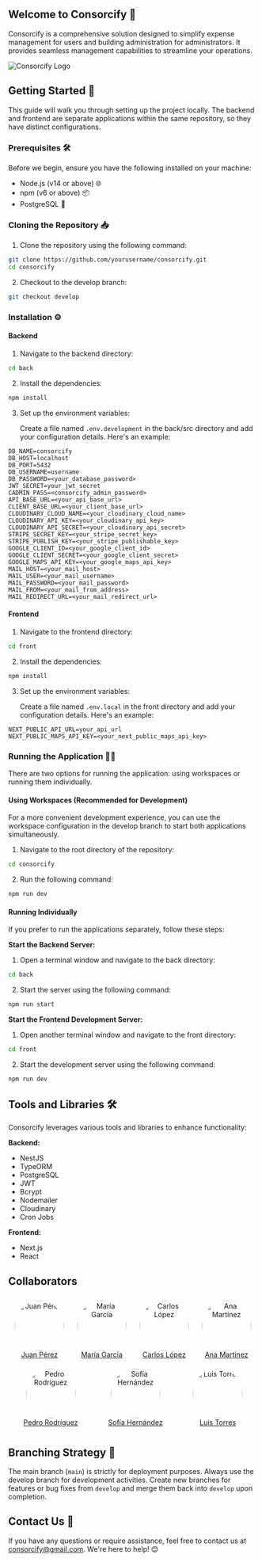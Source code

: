 ## Welcome to Consorcify 🎉

Consorcify is a comprehensive solution designed to simplify expense management for users and building administration for administrators. It provides seamless management capabilities to streamline your operations.

![Consorcify Logo](https://res.cloudinary.com/consorcify/image/upload/v1718844349/descarga_a0acun.png)

## Getting Started 🚀

This guide will walk you through setting up the project locally. The backend and frontend are separate applications within the same repository, so they have distinct configurations.

### Prerequisites 🛠️

Before we begin, ensure you have the following installed on your machine:

* Node.js (v14 or above) 🌐
* npm (v6 or above) 📦
* PostgreSQL 🐘
### Cloning the Repository 📥

1. Clone the repository using the following command:

```bash
git clone https://github.com/yourusername/consorcify.git
cd consorcify
```

2. Checkout to the develop branch:

```bash
git checkout develop
```

### Installation ⚙️

#### Backend

1. Navigate to the backend directory:

```bash
cd back
```

2. Install the dependencies:

```bash
npm install
```

3. Set up the environment variables:

   Create a file named `.env.development` in the back/src directory and add your configuration details. Here's an example:

```
DB_NAME=consorcify
DB_HOST=localhost
DB_PORT=5432
DB_USERNAME=username
DB_PASSWORD=<your_database_password>
JWT_SECRET=your_jwt_secret
CADMIN_PASS=<consorcify_admin_password>
API_BASE_URL=<your_api_base_url>
CLIENT_BASE_URL=<your_client_base_url>
CLOUDINARY_CLOUD_NAME=<your_cloudinary_cloud_name>
CLOUDINARY_API_KEY=<your_cloudinary_api_key>
CLOUDINARY_API_SECRET=<your_cloudinary_api_secret>
STRIPE_SECRET_KEY=<your_stripe_secret_key>
STRIPE_PUBLISH_KEY=<your_stripe_publishable_key>
GOOGLE_CLIENT_ID=<your_google_client_id>
GOOGLE_CLIENT_SECRET=<your_google_client_secret>
GOOGLE_MAPS_API_KEY=<your_google_maps_api_key>
MAIL_HOST=<your_mail_host>
MAIL_USER=<your_mail_username>
MAIL_PASSWORD=<your_mail_password>
MAIL_FROM=<your_mail_from_address>
MAIL_REDIRECT_URL=<your_mail_redirect_url>

```

#### Frontend

1. Navigate to the frontend directory:

```bash
cd front
```

2. Install the dependencies:

```bash
npm install
```

3. Set up the environment variables:

   Create a file named `.env.local` in the front directory and add your configuration details. Here's an example:

```
NEXT_PUBLIC_API_URL=your_api_url
NEXT_PUBLIC_MAPS_API_KEY=<your_next_public_maps_api_key>
```

### Running the Application 🏃‍♂️

There are two options for running the application: using workspaces or running them individually.

#### Using Workspaces (Recommended for Development)

For a more convenient development experience, you can use the workspace configuration in the develop branch to start both applications simultaneously.

1. Navigate to the root directory of the repository:

```bash
cd consorcify
```

2. Run the following command:

```bash
npm run dev
```

#### Running Individually

If you prefer to run the applications separately, follow these steps:

**Start the Backend Server:**

1. Open a terminal window and navigate to the back directory:

```bash
cd back
```

2. Start the server using the following command:

```bash
npm run start
```

**Start the Frontend Development Server:**

1. Open another terminal window and navigate to the front directory:

```bash
cd front
```

2. Start the development server using the following command:

```bash
npm run dev
```

## Tools and Libraries 🛠️

Consorcify leverages various tools and libraries to enhance functionality:

**Backend:**

* NestJS
* TypeORM
* PostgreSQL
* JWT
* Bcrypt
* Nodemailer
* Cloudinary
* Cron Jobs

**Frontend:**

* Next.js
* React


## Collaborators

<div style="display: flex; justify-content: space-around; flex-wrap: wrap;">

<!-- Collaborator 1 -->
<div style="text-align: center; margin: 10px;">
    <a href="https://github.com/juanperez">
        <img src="https://github.com/juanperez.png?size=100" alt="Juan Pérez" style="width: 100px; height: 100px; border-radius: 50%;">
        <br>
        Juan Pérez
    </a>
</div>

<!-- Collaborator 2 -->
<div style="text-align: center; margin: 10px;">
    <a href="https://github.com/mariagarcia">
        <img src="https://github.com/mariagarcia.png?size=100" alt="María García" style="width: 100px; height: 100px; border-radius: 50%;">
        <br>
        María García
    </a>
</div>

<!-- Collaborator 3 -->
<div style="text-align: center; margin: 10px;">
    <a href="https://github.com/carloslopez">
        <img src="https://github.com/carloslopez.png?size=100" alt="Carlos López" style="width: 100px; height: 100px; border-radius: 50%;">
        <br>
        Carlos López
    </a>
</div>

<!-- Collaborator 4 -->
<div style="text-align: center; margin: 10px;">
    <a href="https://github.com/anamartinez">
        <img src="https://github.com/anamartinez.png?size=100" alt="Ana Martínez" style="width: 100px; height: 100px; border-radius: 50%;">
        <br>
        Ana Martínez
    </a>
</div>

<!-- Collaborator 5 -->
<div style="text-align: center; margin: 10px;">
    <a href="https://github.com/pedrorodriguez">
        <img src="https://github.com/pedrorodriguez.png?size=100" alt="Pedro Rodríguez" style="width: 100px; height: 100px; border-radius: 50%;">
        <br>
        Pedro Rodríguez
    </a>
</div>

<!-- Collaborator 6 -->
<div style="text-align: center; margin: 10px;">
    <a href="https://github.com/sofiahernandez">
        <img src="https://github.com/sofiahernandez.png?size=100" alt="Sofía Hernández" style="width: 100px; height: 100px; border-radius: 50%;">
        <br>
        Sofía Hernández
    </a>
</div>

<!-- Collaborator 7 -->
<div style="text-align: center; margin: 10px;">
    <a href="https://github.com/luistorres">
        <img src="https://github.com/luistorres.png?size=100" alt="Luis Torres" style="width: 100px; height: 100px; border-radius: 50%;">
        <br>
        Luis Torres
    </a>
</div>

</div>

## Branching Strategy 🌿

The main branch (`main`) is strictly for deployment purposes. Always use the develop branch for development activities. Create new branches for features or bug fixes from `develop` and merge them back into `develop` upon completion.

## Contact Us 📧

If you have any questions or require assistance, feel free to contact us at consorcify@gmail.com.
We're here to help! 😊
